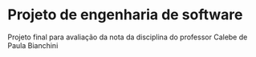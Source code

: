 # Projeto de engenharia de software
Projeto final para avaliação da nota da disciplina do professor Calebe de Paula Bianchini
